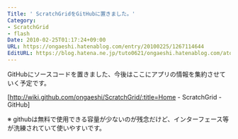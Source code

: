 ```yaml
---
Title: ' ScratchGridをGitHubに置きました。'
Category:
- ScratchGrid
- flash
Date: 2010-02-25T01:17:24+09:00
URL: https://ongaeshi.hatenablog.com/entry/20100225/1267114644
EditURL: https://blog.hatena.ne.jp/tuto0621/ongaeshi.hatenablog.com/atom/entry/6435922169449192974
---
```


GitHubにソースコードを置きました、今後はここにアプリの情報を集約させていく予定です。

[http://wiki.github.com/ongaeshi/ScratchGrid/:title=Home - ScratchGrid - GitHub]

※ githubは無料で使用できる容量が少ないのが残念だけど、インターフェース等が洗練されていて使いやすいです。
